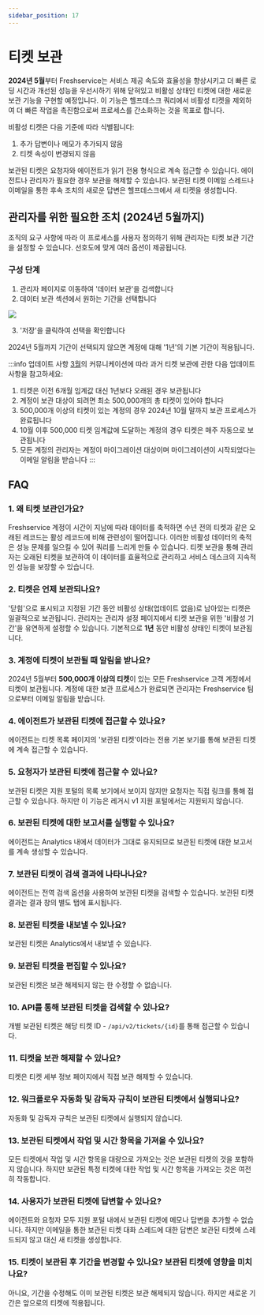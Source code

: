 ```yaml
---
sidebar_position: 17
---
```


# 티켓 보관

**2024년 5월**부터 Freshservice는 서비스 제공 속도와 효율성을 향상시키고 더 빠른 로딩 시간과 개선된 성능을 우선시하기 위해 닫혀있고 비활성 상태인 티켓에 대한 새로운 보관 기능을 구현할 예정입니다. 이 기능은 헬프데스크 쿼리에서 비활성 티켓을 제외하여 더 빠른 작업을 촉진함으로써 프로세스를 간소화하는 것을 목표로 합니다.

비활성 티켓은 다음 기준에 따라 식별됩니다:

1. 추가 답변이나 메모가 추가되지 않음
2. 티켓 속성이 변경되지 않음

보관된 티켓은 요청자와 에이전트가 읽기 전용 형식으로 계속 접근할 수 있습니다. 에이전트나 관리자가 필요한 경우 보관을 해제할 수 있습니다. 보관된 티켓 이메일 스레드나 이메일을 통한 후속 조치의 새로운 답변은 헬프데스크에서 새 티켓을 생성합니다.

## 관리자를 위한 필요한 조치 (2024년 5월까지)

조직의 요구 사항에 따라 이 프로세스를 사용자 정의하기 위해 관리자는 티켓 보관 기간을 설정할 수 있습니다. 선호도에 맞게 여러 옵션이 제공됩니다.

### 구성 단계

1. 관리자 페이지로 이동하여 '데이터 보관'을 검색합니다
2. 데이터 보관 섹션에서 원하는 기간을 선택합니다

<img src="https://s3.amazonaws.com/cdn.freshdesk.com/data/helpdesk/attachments/production/50011187406/original/RSQ_MlHy3sG76CypZnb7kIaQX2qBtyRlAQ.png?1710162563"  />

3. '저장'을 클릭하여 선택을 확인합니다

2024년 5월까지 기간이 선택되지 않으면 계정에 대해 '1년'의 기본 기간이 적용됩니다.

:::info 업데이트 사항
[3월](https://community.freshworks.com/product-updates/freshservice-release-notes-mar-2024-35803#Archival+of+Historic+Tickets:~:text=details%20here.-,Archival%20of%20Historic%20Tickets,-Category%3A%20IT)의 커뮤니케이션에 따라 과거 티켓 보관에 관한 다음 업데이트 사항을 참고하세요:

1. 티켓은 이전 6개월 임계값 대신 1년보다 오래된 경우 보관됩니다
2. 계정이 보관 대상이 되려면 최소 500,000개의 총 티켓이 있어야 합니다
3. 500,000개 이상의 티켓이 있는 계정의 경우 2024년 10월 말까지 보관 프로세스가 완료됩니다
4. 10월 이후 500,000 티켓 임계값에 도달하는 계정의 경우 티켓은 매주 자동으로 보관됩니다
5. 모든 계정의 관리자는 계정이 마이그레이션 대상이며 마이그레이션이 시작되었다는 이메일 알림을 받습니다
:::

## FAQ

### 1. 왜 티켓 보관인가요?

Freshservice 계정이 시간이 지남에 따라 데이터를 축적하면 수년 전의 티켓과 같은 오래된 레코드는 활성 레코드에 비해 관련성이 떨어집니다. 이러한 비활성 데이터의 축적은 성능 문제를 일으킬 수 있어 쿼리를 느리게 만들 수 있습니다. 티켓 보관을 통해 관리자는 오래된 티켓을 보관하여 이 데이터를 효율적으로 관리하고 서비스 데스크의 지속적인 성능을 보장할 수 있습니다.

### 2. 티켓은 언제 보관되나요?

'닫힘'으로 표시되고 지정된 기간 동안 비활성 상태(업데이트 없음)로 남아있는 티켓은 일괄적으로 보관됩니다. 관리자는 관리자 설정 페이지에서 티켓 보관을 위한 '비활성 기간'을 유연하게 설정할 수 있습니다. 기본적으로 **1년** 동안 비활성 상태인 티켓이 보관됩니다.

### 3. 계정에 티켓이 보관될 때 알림을 받나요?

2024년 5월부터 **500,000개 이상의 티켓**이 있는 모든 Freshservice 고객 계정에서 티켓이 보관됩니다. 계정에 대한 보관 프로세스가 완료되면 관리자는 Freshservice 팀으로부터 이메일 알림을 받습니다.

### 4. 에이전트가 보관된 티켓에 접근할 수 있나요?

에이전트는 티켓 목록 페이지의 '보관된 티켓'이라는 전용 기본 보기를 통해 보관된 티켓에 계속 접근할 수 있습니다.

### 5. 요청자가 보관된 티켓에 접근할 수 있나요?

보관된 티켓은 지원 포털의 목록 보기에서 보이지 않지만 요청자는 직접 링크를 통해 접근할 수 있습니다. 하지만 이 기능은 레거시 v1 지원 포털에서는 지원되지 않습니다.

### 6. 보관된 티켓에 대한 보고서를 실행할 수 있나요?

에이전트는 Analytics 내에서 데이터가 그대로 유지되므로 보관된 티켓에 대한 보고서를 계속 생성할 수 있습니다.

### 7. 보관된 티켓이 검색 결과에 나타나나요?

에이전트는 전역 검색 옵션을 사용하여 보관된 티켓을 검색할 수 있습니다. 보관된 티켓 결과는 결과 창의 별도 탭에 표시됩니다.

### 8. 보관된 티켓을 내보낼 수 있나요?

보관된 티켓은 Analytics에서 내보낼 수 있습니다.

### 9. 보관된 티켓을 편집할 수 있나요?

보관된 티켓은 보관 해제되지 않는 한 수정할 수 없습니다.

### 10. API를 통해 보관된 티켓을 검색할 수 있나요?

개별 보관된 티켓은 해당 티켓 ID - `/api/v2/tickets/{id}`를 통해 접근할 수 있습니다.

### 11. 티켓을 보관 해제할 수 있나요?

티켓은 티켓 세부 정보 페이지에서 직접 보관 해제할 수 있습니다.

### 12. 워크플로우 자동화 및 감독자 규칙이 보관된 티켓에서 실행되나요?

자동화 및 감독자 규칙은 보관된 티켓에서 실행되지 않습니다.

### 13. 보관된 티켓에서 작업 및 시간 항목을 가져올 수 있나요?

모든 티켓에서 작업 및 시간 항목을 대량으로 가져오는 것은 보관된 티켓의 것을 포함하지 않습니다. 하지만 보관된 특정 티켓에 대한 작업 및 시간 항목을 가져오는 것은 여전히 작동합니다.

### 14. 사용자가 보관된 티켓에 답변할 수 있나요?

에이전트와 요청자 모두 지원 포털 내에서 보관된 티켓에 메모나 답변을 추가할 수 없습니다. 하지만 이메일을 통한 보관된 티켓 대화 스레드에 대한 답변은 보관된 티켓에 스레드되지 않고 대신 새 티켓을 생성합니다.

### 15. 티켓이 보관된 후 기간을 변경할 수 있나요? 보관된 티켓에 영향을 미치나요?

아니요, 기간을 수정해도 이미 보관된 티켓은 보관 해제되지 않습니다. 하지만 새로운 기간은 앞으로의 티켓에 적용됩니다.